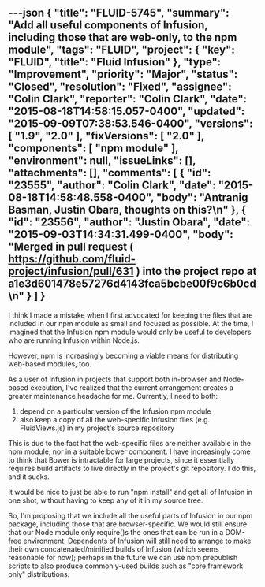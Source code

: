 ---json
{
  "title": "FLUID-5745",
  "summary": "Add all useful components of Infusion, including those that are web-only, to the npm module",
  "tags": "FLUID",
  "project": {
    "key": "FLUID",
    "title": "Fluid Infusion"
  },
  "type": "Improvement",
  "priority": "Major",
  "status": "Closed",
  "resolution": "Fixed",
  "assignee": "Colin Clark",
  "reporter": "Colin Clark",
  "date": "2015-08-18T14:58:15.057-0400",
  "updated": "2015-09-09T07:38:53.546-0400",
  "versions": [
    "1.9",
    "2.0"
  ],
  "fixVersions": [
    "2.0"
  ],
  "components": [
    "npm module"
  ],
  "environment": null,
  "issueLinks": [],
  "attachments": [],
  "comments": [
    {
      "id": "23555",
      "author": "Colin Clark",
      "date": "2015-08-18T14:58:48.558-0400",
      "body": "Antranig Basman, Justin Obara, thoughts on this?\n"
    },
    {
      "id": "23556",
      "author": "Justin Obara",
      "date": "2015-09-03T14:34:31.499-0400",
      "body": "Merged in pull request ( <https://github.com/fluid-project/infusion/pull/631> ) into the project repo at a1e3d601478e57276d4143fca5bcbe00f9c6b0cd\n"
    }
  ]
}
---
I think I made a mistake when I first advocated for keeping the files that are included in our npm module as small and focused as possible. At the time, I imagined that the Infusion npm module would only be useful to developers who are running Infusion within Node.js.

However, npm is increasingly becoming a viable means for distributing web-based modules, too.

As a user of Infusion in projects that support both in-browser and Node-based execution, I've realized that the current arrangement creates a greater maintenance headache for me. Currently, I need to both:

1. depend on a particular version of the Infusion npm module
2. also keep a copy of all the web-specific Infusion files (e.g. FluidViews.js) in my project's source repository&#x20;

This is due to the fact hat the web-specific files are neither available in the npm module, nor in a suitable bower component. I have increasingly come to think that Bower is intractable for large projects, since it essentially requires build artifacts to live directly in the project's git repository. I do this, and it sucks.

It would be nice to just be able to run "npm install" and get all of Infusion in one shot, without having to keep any of it in my source tree.

So, I'm proposing that we include all the useful parts of Infusion in our npm package, including those that are browser-specific. We would still ensure that our Node module only require()s the ones that can be run in a DOM-free environment. Dependents of Infusion will still need to arrange to make their own concatenated/minified builds of Infusion (which seems reasonable for now); perhaps in the future we can use npm prepublish scripts to also produce commonly-used builds such as "core framework only" distributions.

        